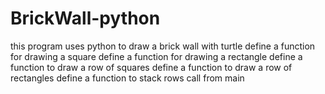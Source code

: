 # BrickWall-python
this program uses python to draw a brick wall with turtle
define a function for drawing a square
define a function for drawing a rectangle
define a function to draw a row of squares
define a function to draw a row of rectangles
define a function to stack rows
call from main
